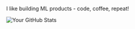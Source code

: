 I like building ML products - code, coffee, repeat!

![Your GitHub Stats](https://github-readme-stats.vercel.app/api?username=your-username&show_icons=true&count_private=true&hide=prs,issues&theme=radical)
